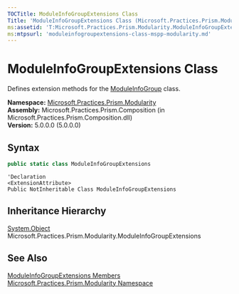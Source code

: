 ```yaml
---
TOCTitle: ModuleInfoGroupExtensions Class
Title: 'ModuleInfoGroupExtensions Class (Microsoft.Practices.Prism.Modularity)'
ms:assetid: 'T:Microsoft.Practices.Prism.Modularity.ModuleInfoGroupExtensions'
ms:mtpsurl: 'moduleinfogroupextensions-class-mspp-modularity.md'
---
```



# ModuleInfoGroupExtensions Class

Defines extension methods for the [ModuleInfoGroup](/patterns-practices/reference/moduleinfogroup-class-mspp-modularity) class.

**Namespace:** [Microsoft.Practices.Prism.Modularity](/patterns-practices/reference/mspp-modularity-namespace)  
**Assembly:** Microsoft.Practices.Prism.Composition (in Microsoft.Practices.Prism.Composition.dll)  
**Version:** 5.0.0.0 (5.0.0.0)

## Syntax

```C#
public static class ModuleInfoGroupExtensions
```

```VB
'Declaration
<ExtensionAttribute> 
Public NotInheritable Class ModuleInfoGroupExtensions
```

## Inheritance Hierarchy

[System.Object](http://msdn.microsoft.com/en-us/library/e5kfa45b)  
Microsoft.Practices.Prism.Modularity.ModuleInfoGroupExtensions

## See Also

[ModuleInfoGroupExtensions Members](/patterns-practices/reference/moduleinfogroupextensions-members-mspp-modularity)  
[Microsoft.Practices.Prism.Modularity Namespace](/patterns-practices/reference/mspp-modularity-namespace)  